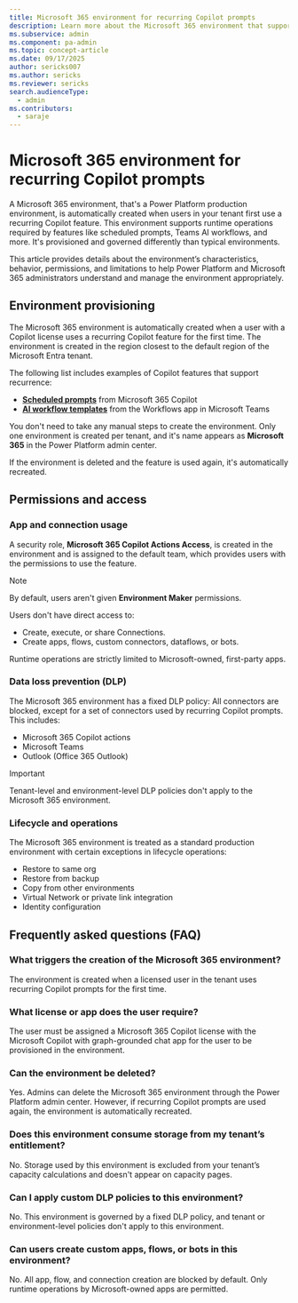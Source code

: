 ```yaml
---
title: Microsoft 365 environment for recurring Copilot prompts 
description: Learn more about the Microsoft 365 environment that supports runtime operations required by features like Scheduled Prompts, Teams AI Workflows, and more.
ms.subservice: admin
ms.component: pa-admin
ms.topic: concept-article
ms.date: 09/17/2025
author: sericks007
ms.author: sericks
ms.reviewer: sericks
search.audienceType: 
  - admin
ms.contributors:
  - saraje
---
```


# Microsoft 365 environment for recurring Copilot prompts 

A Microsoft 365 environment, that's a Power Platform production environment, is automatically created when users in your tenant first use a recurring Copilot feature. This environment supports runtime operations required by features like scheduled prompts, Teams AI workflows, and more. It's provisioned and governed differently than typical environments.

This article provides details about the environment’s characteristics, behavior, permissions, and limitations to help Power Platform and Microsoft 365 administrators understand and manage the environment appropriately.

## Environment provisioning

The Microsoft 365 environment is automatically created when a user with a Copilot license uses a recurring Copilot feature for the first time. The environment is created in the region closest to the default region of the Microsoft Entra tenant.

The following list includes examples of Copilot features that support recurrence:
- **[Scheduled prompts](/copilot/microsoft-365/scheduled-prompts)** from Microsoft 365 Copilot
- **[AI workflow templates](https://support.microsoft.com/topic/b7023604-c62a-44d3-a097-fddb68e41ff3?preview=true)** from the Workflows app in Microsoft Teams

You don't need to take any manual steps to create the environment. Only one environment is created per tenant, and it's name appears as **Microsoft 365** in the Power Platform admin center.

If the environment is deleted and the feature is used again, it's automatically recreated.

## Permissions and access
### App and connection usage

A security role, **Microsoft 365 Copilot Actions Access**, is created in the environment and is assigned to the default team, which provides users with the permissions to use the feature.

> [!Note]
> By default, users aren't given **Environment Maker** permissions.

Users don't have direct access to:

- Create, execute, or share Connections.
- Create apps, flows, custom connectors, dataflows, or bots.

Runtime operations are strictly limited to Microsoft-owned, first-party apps.
  
### Data loss prevention (DLP)
The Microsoft 365 environment has a fixed DLP policy: All connectors are blocked, except for a set of connectors used by recurring Copilot prompts. This includes:
- Microsoft 365 Copilot actions
- Microsoft Teams
- Outlook (Office 365 Outlook)

> [!Important]
> Tenant-level and environment-level DLP policies don't apply to the Microsoft 365 environment.

### Lifecycle and operations
The Microsoft 365 environment is treated as a standard production environment with certain exceptions in lifecycle operations:

- Restore to same org
- Restore from backup
- Copy from other environments
- Virtual Network or private link integration
- Identity configuration

## Frequently asked questions (FAQ)

### What triggers the creation of the Microsoft 365 environment?
The environment is created when a licensed user in the tenant uses recurring Copilot prompts for the first time.

### What license or app does the user require?
The user must be assigned a Microsoft 365 Copilot license with the Microsoft Copilot with graph-grounded chat app for the user to be provisioned in the environment.

### Can the environment be deleted?
Yes. Admins can delete the Microsoft 365 environment through the Power Platform admin center. However, if recurring Copilot prompts are used again, the environment is automatically recreated.

### Does this environment consume storage from my tenant’s entitlement?
No. Storage used by this environment is excluded from your tenant’s capacity calculations and doesn't appear on capacity pages.

### Can I apply custom DLP policies to this environment?
No. This environment is governed by a fixed DLP policy, and tenant or environment-level policies don't apply to this environment.

### Can users create custom apps, flows, or bots in this environment?
No. All app, flow, and connection creation are blocked by default. Only runtime operations by Microsoft-owned apps are permitted.




